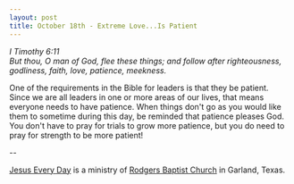 ```yaml
---
layout: post
title: October 18th - Extreme Love...Is Patient
---
```


_I Timothy 6:11  
But thou, O man of God, flee these things; and follow after
righteousness, godliness, faith, love, patience, meekness._

One of the requirements in the Bible for leaders is that they be
patient. Since we are all leaders in one or more areas of our lives,
that means everyone needs to have patience. When things don't go as
you would like them to sometime during this day, be reminded that
patience pleases God. You don't have to pray for trials to grow more
patience, but you do need to pray for strength to be more patient!

 --

<a href=http://jesuseveryday.net>Jesus Every Day</a> is a ministry of <a href=http://rodgersbaptist.net>Rodgers Baptist Church</a> in Garland, Texas.
